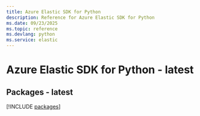 ```yaml
---
title: Azure Elastic SDK for Python
description: Reference for Azure Elastic SDK for Python
ms.date: 09/23/2025
ms.topic: reference
ms.devlang: python
ms.service: elastic
---
```

# Azure Elastic SDK for Python - latest
## Packages - latest
[!INCLUDE [packages](elastic-index.md)]